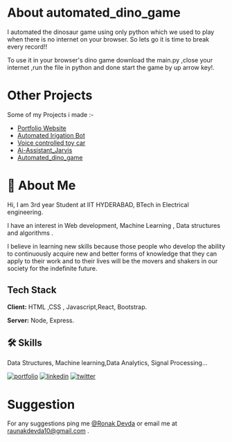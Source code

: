 # About automated_dino_game
I automated the dinosaur game using only python which we used to play  when there is no internet on your browser. So lets go  it is time to break every  record!! 

To use it in your browser's dino game download the main.py ,close your internet ,run the file in python and done start the game by up arrow key!. 


# Other Projects

Some of my Projects i made :-
- [Portfolio Website](https://ronakdevdaiith.github.io/)
- [Automated Irigation Bot ](https://github.com/RonakdevdaIITH/Automated-Irrigation-Bot-)
- [Voice controlled toy car](https://github.com/RonakdevdaIITH/Voice-controlled-car)
- [Ai-Assistant_Jarvis](https://github.com/RonakdevdaIITH/Jarvis_ai_assistant)
- [Automated_dino_game](https://github.com/RonakdevdaIITH/automated_dino_game)
  
# 🚀 About Me

Hi,
I am 3rd year Student at IIT HYDERABAD, BTech in Electrical engineering.

I have an interest in  Web development, Machine Learning , Data structures and algorithms .

I believe in learning new skills  because those people who develop the ability to continuously acquire new and better forms of knowledge that they can apply to their work and to their lives will be the movers and shakers in our society for the indefinite future.


  
## Tech Stack

**Client:** HTML ,CSS , Javascript,React, Bootstrap.

**Server:** Node, Express.

## 🛠 Skills
Data Structures, Machine learning,Data Analytics, Signal Processing...


 [![portfolio](https://img.shields.io/badge/my_portfolio-000?style=for-the-badge&logo=ko-fi&logoColor=white)](https://ronakdevdaiith.github.io/)
 [![linkedin](https://img.shields.io/badge/linkedin-0A66C2?style=for-the-badge&logo=linkedin&logoColor=white)](https://www.linkedin.com/in/ronak-devda-a73b99200/)
 [![twitter](https://img.shields.io/badge/twitter-1DA1F2?style=for-the-badge&logo=twitter&logoColor=white)](https://twitter.com/Ron0988988941)


  
# Suggestion

For any suggestions  ping me [@Ronak Devda](https://www.linkedin.com/in/ronak-devda-a73b99200/?originalSubdomain=in) or email me at raunakdevda10@gmail.com .

